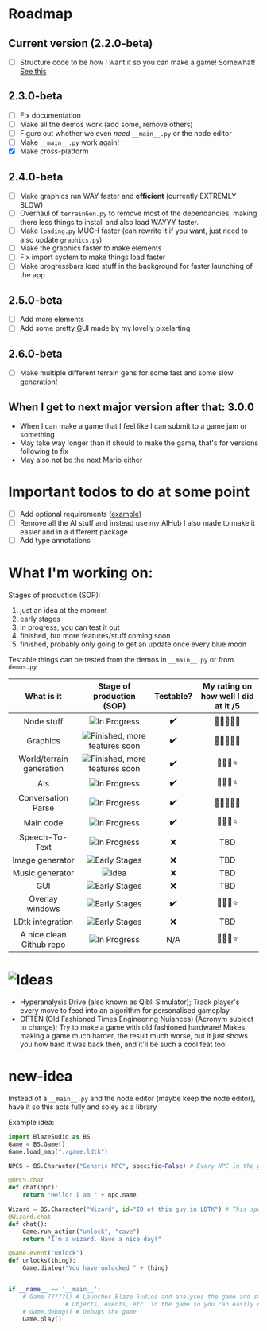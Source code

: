# Roadmap
## Current version (2.2.0-beta)
 - [ ] Structure code to be how I want it so you can make a game! Somewhat! [See this](#new-idea)
## 2.3.0-beta
 - [ ] Fix documentation
 - [ ] Make all the demos work (add some, remove others)
 - [ ] Figure out whether we even *need* `__main__.py` or the node editor
 - [ ] Make `__main__.py` work again!
 - [x] Make cross-platform
## 2.4.0-beta
 - [ ] Make graphics run WAY faster and **efficient** (currently EXTREMLY SLOW)
 - [ ] Overhaul of `terrainGen.py` to remove most of the dependancies, making there less things to install and also load WAYYY faster.
 - [ ] Make `loading.py` MUCH faster (can rewrite it if you want, just need to also update `graphics.py`)
 - [ ] Make the graphics faster to make elements
 - [ ] Fix import system to make things load faster
 - [ ] Make progressbars load stuff in the background for faster launching of the app
## 2.5.0-beta
 - [ ] Add more elements
 - [ ] Add some pretty <u>G</u>UI made by my lovelly pixelarting
## 2.6.0-beta
 - [ ] Make multiple different terrain gens for some fast and some slow generation!
## When I get to next major version after that: 3.0.0
 - When I can make a game that I feel like I can submit to a game jam or something
 - May take way longer than it should to make the game, that's for versions following to fix
 - May also not be the next Mario either

# Important todos to do at some point
 - [ ] Add optional requirements ([example](https://github.com/xtekky/gpt4free/blob/main/setup.py))
 - [ ] Remove all the AI stuff and instead use my AIHub I also made to make it easier and in a different package
 - [ ] Add type annotations

# What I'm working on:

Stages of production (SOP):
 1. just an idea at the moment
 2. early stages
 3. in progress, you can test it out
 4. finished, but more features/stuff coming soon
 5. finished, probably only going to get an update once every blue moon

Testable things can be tested from the demos in `__main__.py` or from `demos.py`

| What is it | Stage of production (SOP) | Testable? | My rating on how well I did at it /5 |
|:----------:|:-------------------------:|:---------:|:---------:|
| Node stuff | ![In Progress](https://badgen.net/badge/Production/3?color=yellow) | ✔️ | 🌟🌟🌟🌟🌟 |
| Graphics | ![Finished, more features soon](https://badgen.net/badge/Production/4?color=green) | ✔️ | 🌟🌟🌟🌟🌟 |
| World/terrain generation | ![Finished, more features soon](https://badgen.net/badge/Production/4?color=green) | ✔️ | 🌟🌟🌟⭐ |
| AIs | ![In Progress](https://badgen.net/badge/Production/3?color=yellow) | ✔️ | 🌟🌟🌟⭐ |
| Conversation Parse | ![In Progress](https://badgen.net/badge/Production/3?color=yellow) | ✔️ | 🌟🌟🌟🌟🌟 |
| Main code | ![In Progress](https://badgen.net/badge/Production/3?color=yellow) | ✔️ | 🌟🌟🌟⭐ |
| Speech-To-Text | ![In Progress](https://badgen.net/badge/Production/3?color=yellow) | ❌ | TBD |
| Image generator | ![Early Stages](https://badgen.net/badge/Production/2?color=orange) | ❌ | TBD |
| Music generator | ![Idea](https://badgen.net/badge/Production/1?color=pink) | ❌ | TBD |
| GUI | ![Early Stages](https://badgen.net/badge/Production/2?color=orange) | ❌ | TBD |
| Overlay windows | ![Early Stages](https://badgen.net/badge/Production/2?color=orange) | ✔️ | 🌟🌟🌟⭐ |
| LDtk integration | ![Early Stages](https://badgen.net/badge/Production/2?color=orange) | ❌ | TBD |
| A nice clean Github repo | ![In Progress](https://badgen.net/badge/Production/3?color=yellow) | N/A | 🌟🌟🌟⭐ |

# ![Ideas](https://badgen.net/badge/%20/Ideas?color=pink&label=)
 - Hyperanalysis Drive (also known as Qibli Simulator); Track player's every move to feed into an algorithm for personalised gameplay
 - OFTEN (Old Fashioned Times Engineering Nuiances) (Acronym subject to change); Try to make a game with old fashioned hardware! Makes making a game much harder, the result much worse, but it just shows you how hard it was back then, and it'll be such a cool feat too!

# new-idea
Instead of a `__main__.py` and the node editor (maybe keep the node editor), have it so this acts fully and soley as a library

Example idea:
```py
import BlazeSudio as BS
Game = BS.Game()
Game.load_map("./game.ldtk")

NPCS = BS.Character("Generic NPC", specific=False) # Every NPC in the game not specified otherwise

@NPCS.chat
def chat(npc):
    return "Hello! I am " + npc.name

Wizard = BS.Character("Wizard", id="ID of this guy in LDTK") # This specific NPC
@Wizard.chat
def chat():
    Game.run_action("unlock", "cave")
    return "I'm a wizard. Have a nice day!"

@Game.event("unlock")
def unlocks(thing):
    Game.dialog("You have unlocked " + thing)


if __name__ == '__main__':
    # Game.?????() # Launches Blaze Sudios and analyses the game and stuff and the LDTK file and shows you all the
                # Objects, events, etc. in the game so you can easily define them and it will suggest you code or something (?)
    # Game.debug() # Debugs the game
    Game.play()
```